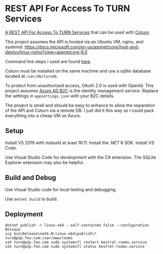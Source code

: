 # REST API For Access To TURN Services

[A REST API For Access To TURN Services](https://datatracker.ietf.org/doc/html/draft-uberti-behave-turn-rest-00) that can be used with [Coturn](https://github.com/coturn/coturn).

This project assumes the API is hosted via an Ubuntu VM, nginx, and systemd:
https://docs.microsoft.com/en-us/aspnet/core/host-and-deploy/linux-nginx?view=aspnetcore-6.0

Command line steps I used are found [here](https://github.com/jgcoded/dotfiles/tree/main/coturn).

Coturn must be installed on the same machine and use a sqlite database located at `/var/db/turndb`.

To protect from unauthorized access, OAuth 2.0 is used with OpenId. This project assumes [Azure AD B2C](https://docs.microsoft.com/en-us/azure/active-directory-b2c/tutorial-create-tenant) is the identity management service. Replace the settings in `appsettings.json` with your B2C details.

The project is small and should be easy to enhance to allow the separation of the API and Coturn via a remote DB. I just did it this way so I could pack everything into a cheap VM on Azure.

## Setup

Install VS 2019 with msbuild at least 16.11. Install the .NET 6 SDK. Install VS Code.

Use Visual Studio Code for development with the C# extension. The SQLite Explorer extension may also be helpful.

## Build and Debug

Use Visual Studio code for local testing and debugging.

Use `dotnet build` to build.

## Deployment

```
dotnet publish -r linux-x64 --self-contained false --configuration Release
scp bin\Release\net6.0\linux-x64\publish\* turn@p2p.foo.com:/var/www/rooms
ssh turn@p2p.foo.com sudo systemctl restart kestrel-rooms.service
ssh turn@p2p.foo.com sudo systemctl status kestrel-rooms.service
```
